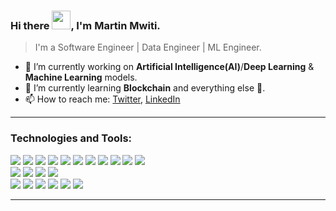 ### Hi there <img src="https://raw.githubusercontent.com/MartinHeinz/MartinHeinz/master/wave.gif" width="30px">, I'm Martin Mwiti.

> I'm a Software Engineer | Data Engineer | ML Engineer.

- 🔭 I’m currently working on **Artificial Intelligence(AI)**/**Deep Learning** & **Machine Learning** models.
- 🌱 I’m currently learning **Blockchain** and everything else 🤣.
- 📫 How to reach me: [Twitter](https://twitter.com/Martin__Mwiti), [LinkedIn](https://www.linkedin.com/in/martinmwiti)
<!-- - 🌱 I’m currently learning everything 🤣 -->

---

### Technologies and Tools:

![](https://img.shields.io/badge/Code-Python-informational?style=flat&logo=python&logoColor=white&color=2bbc8a)
![](https://img.shields.io/badge/Code-Java-informational?style=flat&logo=java&logoColor=white&color=2bbc8a)
![](https://img.shields.io/badge/Code-SpringBoot-informational?style=flat&logo=springboot&logoColor=white&color=2bbc8a)
![](https://img.shields.io/badge/Code-Javascript-informational?style=flat&logo=javascript&logoColor=white&color=2bbc8a)
![](https://img.shields.io/badge/Code-React-informational?style=flat&logo=react&logoColor=white&color=2bbc8a)
![](https://img.shields.io/badge/Code-Redux-informational?style=flat&logo=redux&logoColor=white&color=2bbc8a)
![](https://img.shields.io/badge/Code-Nodejs-informational?style=flat&logo=node.js&logoColor=white&color=2bbc8a)
![](https://img.shields.io/badge/Code-Django-informational?style=flat&logo=django&logoColor=white&color=2bbc8a)
![](https://img.shields.io/badge/Code-Flask-informational?style=flat&logo=flask&logoColor=white&color=2bbc8a)
![](https://img.shields.io/badge/Code-Flutter-informational?style=flat&logo=flutter&logoColor=white&color=2bbc8a)
![](https://img.shields.io/badge/Code-Dart-informational?style=flat&logo=dart&logoColor=white&color=2bbc8a)
<br />
![](https://img.shields.io/badge/Database-PostgreSQL-informational?style=flat&logo=postgresql&logoColor=white&color=2bbc8a)
![](https://img.shields.io/badge/Database-MySQL-informational?style=flat&logo=mysql&logoColor=white&color=2bbc8a)
![](https://img.shields.io/badge/Database-MongoDB-informational?style=flat&logo=mongodb&logoColor=white&color=2bbc8a)
![](https://img.shields.io/badge/Database-FireBase-informational?style=flat&logo=firebase&logoColor=white&color=2bbc8a)
<br />
![](https://img.shields.io/badge/Tool-Kafka-informational?style=flat&logo=apachekafka&logoColor=white&color=2bbc8a)
![](https://img.shields.io/badge/Tool-RabbitMQ-informational?style=flat&logo=rabbitmq&logoColor=white&color=2bbc8a)
![](https://img.shields.io/badge/Tool-Redis-informational?style=flat&logo=redis&logoColor=white&color=2bbc8a)
![](https://img.shields.io/badge/OS-Linux-informational?style=flat&logo=linux&logoColor=white&color=2bbc8a)
![](https://img.shields.io/badge/Tool-Docker-informational?style=flat&logo=docker&logoColor=white&color=2bbc8a)
![](https://img.shields.io/badge/Tool-Git-informational?style=flat&logo=git&logoColor=white&color=2bbc8a)

---

<!--![Martin's github stats](https://github-readme-stats.vercel.app/api?username=MartinMwiti&show_icons=true&theme=vue-dark)

---
<!--
📫 How to reach me: <br>
&nbsp;&nbsp;&nbsp;&nbsp;&nbsp;&nbsp;&nbsp;&nbsp;&nbsp;&nbsp; [Email](martinmwiti777@gmail.com)
&nbsp;&nbsp;&nbsp;&nbsp;&nbsp;&nbsp;&nbsp;&nbsp;&nbsp;&nbsp; [Twitter](https://twitter.com/Martin__Mwiti)
&nbsp;&nbsp;&nbsp;&nbsp;&nbsp;&nbsp;&nbsp;&nbsp;&nbsp;&nbsp; [LinkedIn](https://www.linkedin.com/in/martinmwiti)
-->
<!--
[![Top Langs](https://github-readme-stats.vercel.app/api/top-langs/?username=MartinMwiti)](https://github.com/MartinMwiti/github-readme-stats)
**MartinMwiti/MartinMwiti** is a ✨ _special_ ✨ repository because its `README.md` (this file) appears on your GitHub profile.

Here are some ideas to get you started:

- 🔭 I’m currently working on ...
- 🌱 I’m currently learning ...
- 👯 I’m looking to collaborate on ...
- 🤔 I’m looking for help with ...
- 💬 Ask me about ...
- 📫 How to reach me: ...
- 😄 Pronouns: ...
- ⚡ Fun fact: ...
-->
